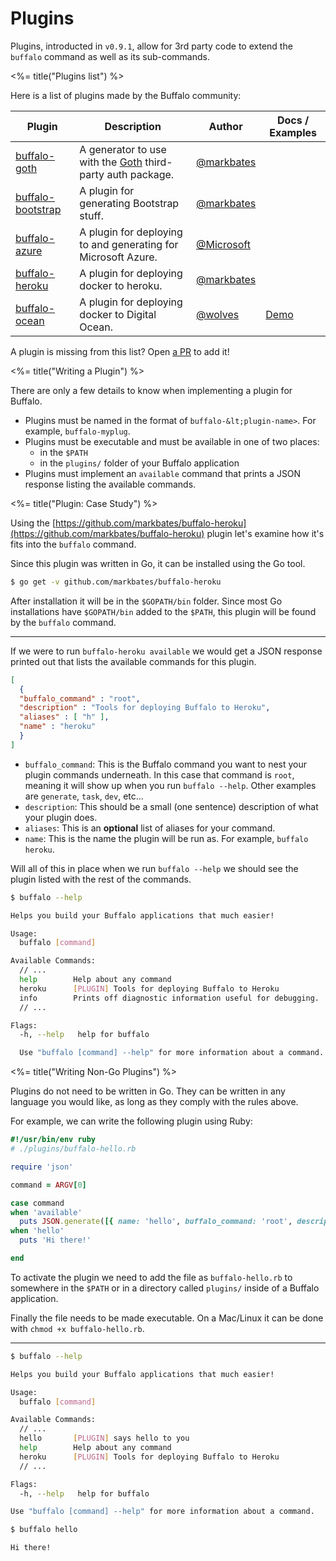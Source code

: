 # Plugins

Plugins, introducted in `v0.9.1`, allow for 3rd party code to extend the `buffalo` command as well as its sub-commands.

<%= title("Plugins list") %>

Here is a list of plugins made by the Buffalo community:

| Plugin  | Description | Author | Docs / Examples |
|---------|-------------|--------|-----------------|
| [buffalo-goth](https://github.com/gobuffalo/buffalo-goth) | A generator to use with the [Goth](https://github.com/markbates/goth) third-party auth package. | [@markbates](https://github.com/markbates) |   |
| [buffalo-bootstrap](https://github.com/markbates/buffalo-bootstrap) | A plugin for generating Bootstrap stuff. | [@markbates](https://github.com/markbates) |   |
| [buffalo-azure](https://github.com/Azure/buffalo-azure) | A plugin for deploying to and generating for Microsoft Azure. | [@Microsoft](https://open.microsoft.com) | |
| [buffalo-heroku](https://github.com/markbates/buffalo-heroku) | A plugin for deploying docker to heroku.  | [@markbates](https://github.com/markbates) |   |
| [buffalo-ocean](https://github.com/wolves/buffalo-ocean) | A plugin for deploying docker to Digital Ocean.  | [@wolves](https://github.com/wolves) | [Demo](https://blog.wolvesdesign.com/post/buffalo-ocean-walkthrough/) |

A plugin is missing from this list? Open [a PR](https://github.com/gobuffalo/gobuffalo/pulls) to add it!

<%= title("Writing a Plugin") %>

There are only a few details to know when implementing a plugin for Buffalo.

* Plugins must be named in the format of `buffalo-&lt;plugin-name>`. For example, `buffalo-myplug`.
* Plugins must be executable and must be available in one of two places:
  * in the `$PATH`
  * in the `plugins/` folder of your Buffalo application
* Plugins must implement an `available` command that prints a JSON response listing the available commands.

<%= title("Plugin: Case Study") %>

Using the [https://github.com/markbates/buffalo-heroku](https://github.com/markbates/buffalo-heroku) plugin let's examine how it's fits into the `buffalo` command.

Since this plugin was written in Go, it can be installed using the Go tool.

```bash
$ go get -v github.com/markbates/buffalo-heroku
```

After installation it will be in the `$GOPATH/bin` folder. Since most Go installations have `$GOPATH/bin` added to the `$PATH`, this plugin will be found by the `buffalo` command.

---

If we were to run `buffalo-heroku available` we would get a JSON response printed out that lists the available commands for this plugin.

```json
[
  {
  "buffalo_command" : "root",
  "description" : "Tools for deploying Buffalo to Heroku",
  "aliases" : [ "h" ],
  "name" : "heroku"
  }
]
```

* `buffalo_command`: This is the Buffalo command you want to nest your plugin commands underneath. In this case that command is `root`, meaning it will show up when you run `buffalo --help`. Other examples are `generate`, `task`, `dev`, etc...
* `description`: This should be a small (one sentence) description of what your plugin does.
* `aliases`: This is an **optional** list of aliases for your command.
* `name`: This is the name the plugin will be run as. For example, `buffalo heroku`.

Will all of this in place when we run `buffalo --help` we should see the plugin listed with the rest of the commands.

```bash
$ buffalo --help

Helps you build your Buffalo applications that much easier!

Usage:
  buffalo [command]

Available Commands:
  // ...
  help        Help about any command
  heroku      [PLUGIN] Tools for deploying Buffalo to Heroku
  info        Prints off diagnostic information useful for debugging.
  // ...

Flags:
  -h, --help   help for buffalo

  Use "buffalo [command] --help" for more information about a command.
```

<%= title("Writing Non-Go Plugins") %>

Plugins do not need to be written in Go. They can be written in any language you would like, as long as they comply with the rules above.

For example, we can write the following plugin using Ruby:

```ruby
#!/usr/bin/env ruby
# ./plugins/buffalo-hello.rb

require 'json'

command = ARGV[0]

case command
when 'available'
  puts JSON.generate([{ name: 'hello', buffalo_command: 'root', description: 'says hello to you' }])
when 'hello'
  puts 'Hi there!'

end
```

To activate the plugin we need to add the file as `buffalo-hello.rb` to somewhere in the `$PATH` or in a directory called `plugins/` inside of a Buffalo application.

Finally the file needs to be made executable. On a Mac/Linux it can be done with `chmod +x buffalo-hello.rb`.

---

```bash
$ buffalo --help

Helps you build your Buffalo applications that much easier!

Usage:
  buffalo [command]

Available Commands:
  // ...
  hello       [PLUGIN] says hello to you
  help        Help about any command
  heroku      [PLUGIN] Tools for deploying Buffalo to Heroku
  // ...

Flags:
  -h, --help   help for buffalo

Use "buffalo [command] --help" for more information about a command.
```

```bash
$ buffalo hello

Hi there!
```

